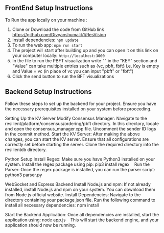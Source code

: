 ## FrontEnd Setup Instructions

To Run the app locally on your machine : 

1) Clone or Download the code from GitHub link https://github.com/Divyanshumalik1/ResVision
2) Install dependencies: 
	`npm update`
3) To run the web app: 
	`npm run start`
4) The project will start after building up and you can open it on this link on your computer locally: 
	`http://localhost:3000`
5) In the file to run the PBFT visualization write "" in the "KEY" section and "Value" can take multiple entries such as {vc, pbft, fbft}
     i.e. Key is empty and  Value = vc (in place of vc you can input "pbft" or "fbft")
6) Click the send button to run the BFT visualizations

## Backend Setup Instructions

Follow these steps to set up the backend for your project. Ensure you have the necessary prerequisites installed on your system before proceeding.

Setting Up the KV Server
Modify Consensus Manager:
Navigate to the resilient/platform/consensus/ordering/pbft directory.
In this directory, locate and open the consensus_manager.cpp file.
Uncomment the sender ID logs in the commit method.
Start the KV Server:
After making the above changes, you can start the KV server. Ensure that all configurations are correctly set before starting the server.
Clone the required directory into the resilientdb directory.

Python Setup
Install Regex:
Make sure you have Python3 installed on your system.
Install the regex package using pip: pip3 install regex   
		Run the Parser:
Once the regex package is installed, you can run the parser script: python3 parser.py   

WebSocket and Express Backend
Install Node.js and npm:
If not already installed, install Node.js and npm on your system. You can download them from Node.js official website.
Install Dependencies:
Navigate to the directory containing your package.json file.
Run the following command to install all necessary dependencies: npm install   
		
Start the Backend Application:
Once all dependencies are installed, start the application using: node app.js   
This will start the backend engine, and your application should now be running.
